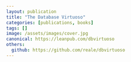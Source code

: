 ```yaml
---
layout: publication
title: "The Database Virtuoso"
categories: [publications, books]
tags: []
image: /assets/images/cover.jpg
canonical: https://leanpub.com/dbvirtuoso
others:
  github: https://github.com/reale/dbvirtuoso
---
```

